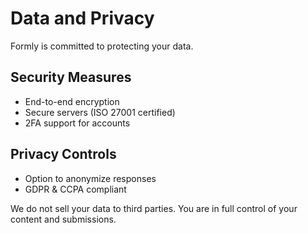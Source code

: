 # Data and Privacy

Formly is committed to protecting your data.

## Security Measures

- End-to-end encryption
- Secure servers (ISO 27001 certified)
- 2FA support for accounts

## Privacy Controls

- Option to anonymize responses
- GDPR & CCPA compliant

We do not sell your data to third parties. You are in full control of your content and submissions.
